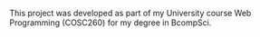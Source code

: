 This project was developed as part of my University course Web Programming (COSC260) for my degree in BcompSci.
